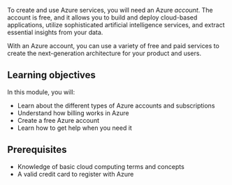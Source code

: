 To create and use Azure services, you will need an Azure _account_. The account is free, and it allows you to build and deploy cloud-based applications, utilize sophisticated artificial intelligence services, and extract essential insights from your data.

With an Azure account, you can use a variety of free and paid services to create the next-generation architecture for your product and users.

## Learning objectives

In this module, you will:

- Learn about the different types of Azure accounts and subscriptions
- Understand how billing works in Azure
- Create a free Azure account
- Learn how to get help when you need it

## Prerequisites

- Knowledge of basic cloud computing terms and concepts
- A valid credit card to register with Azure